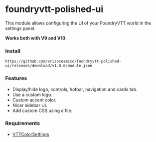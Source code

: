 # foundryvtt-polished-ui

This module allows configuring the UI of your FoundryVTT world in the settings panel.

**Works both with V9 and V10**.

### Install

```
https://github.com/erizocosmico/foundryvtt-polished-ui/releases/download/v1.0.6/module.json
```

### Features

- Display/hide logo, controls, hotbar, navigation and cards tab.
- Use a custom logo.
- Custom accent color.
- Nicer sidebar UI.
- Add custom CSS using a file.

### Requirements

- [VTTColorSettings](https://github.com/ardittristan/VTTColorSettings)

